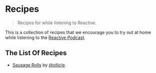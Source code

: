 # Recipes

> Recipes for while listening to Reactive.

This is a collection of recipes that we encourage you to try out at home while listening to the [Reactive Podcast](http://reactive.audio).

## The List Of Recipes

* [Sausage Rolls](https://github.com/reactivepod/recipes/blob/master/recipes/sausage-rolls.md) by [@ollicle](http://github.com/ollicle).
